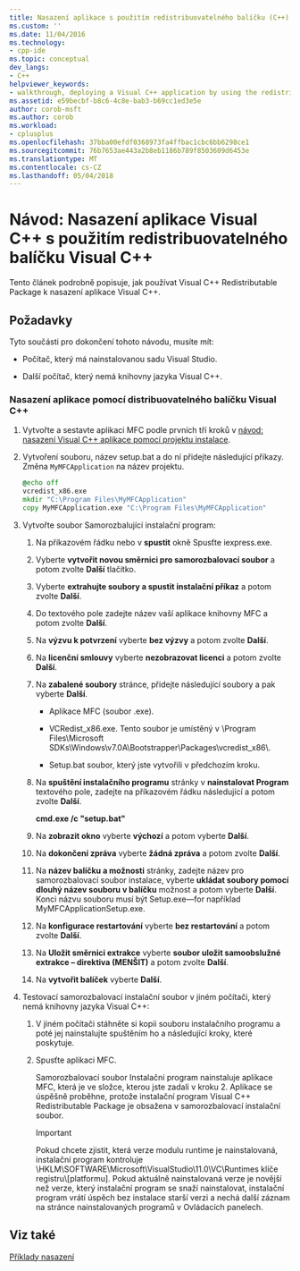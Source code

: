 ```yaml
---
title: Nasazení aplikace s použitím redistribuovatelného balíčku (C++) | Microsoft Docs
ms.custom: ''
ms.date: 11/04/2016
ms.technology:
- cpp-ide
ms.topic: conceptual
dev_langs:
- C++
helpviewer_keywords:
- walkthrough, deploying a Visual C++ application by using the redistributable package
ms.assetid: e59becbf-b8c6-4c8e-bab3-b69cc1ed3e5e
author: corob-msft
ms.author: corob
ms.workload:
- cplusplus
ms.openlocfilehash: 37bba00efdf0368973fa4ffbac1cbc6bb6298ce1
ms.sourcegitcommit: 76b7653ae443a2b8eb1186b789f8503609d6453e
ms.translationtype: MT
ms.contentlocale: cs-CZ
ms.lasthandoff: 05/04/2018
---
```

# <a name="walkthrough-deploying-a-visual-c-application-by-using-the-visual-c-redistributable-package"></a>Návod: Nasazení aplikace Visual C++ s použitím redistribuovatelného balíčku Visual C++
Tento článek podrobně popisuje, jak používat Visual C++ Redistributable Package k nasazení aplikace Visual C++.  
  
## <a name="prerequisites"></a>Požadavky  
 Tyto součásti pro dokončení tohoto návodu, musíte mít:  
  
-   Počítač, který má nainstalovanou sadu Visual Studio.  
  
-   Další počítač, který nemá knihovny jazyka Visual C++.  
  
### <a name="to-use-the-visual-c-redistributable-package-to-deploy-an-application"></a>Nasazení aplikace pomocí distribuovatelného balíčku Visual C++  
  
1.  Vytvořte a sestavte aplikaci MFC podle prvních tří kroků v [návod: nasazení Visual C++ aplikace pomocí projektu instalace](../ide/deploying-visual-cpp-application-by-using-the-vcpp-redistributable-package.md).  
  
2.  Vytvoření souboru, název setup.bat a do ní přidejte následující příkazy. Změna `MyMFCApplication` na název projektu.  
  
    ```cmd
    @echo off  
    vcredist_x86.exe  
    mkdir "C:\Program Files\MyMFCApplication"  
    copy MyMFCApplication.exe "C:\Program Files\MyMFCApplication"  
    ```  
  
3.  Vytvořte soubor Samorozbalující instalační program:  
  
    1.  Na příkazovém řádku nebo v **spustit** okně Spusťte iexpress.exe.  
  
    2.  Vyberte **vytvořit novou směrnici pro samorozbalovací soubor** a potom zvolte **Další** tlačítko.  
  
    3.  Vyberte **extrahujte soubory a spustit instalační příkaz** a potom zvolte **Další**.  
  
    4.  Do textového pole zadejte název vaší aplikace knihovny MFC a potom zvolte **Další**.  
  
    5.  Na **výzvu k potvrzení** vyberte **bez výzvy** a potom zvolte **Další**.  
  
    6.  Na **licenční smlouvy** vyberte **nezobrazovat licenci** a potom zvolte **Další**.  
  
    7.  Na **zabalené soubory** stránce, přidejte následující soubory a pak vyberte **Další**.  
  
        -   Aplikace MFC (soubor .exe).  
  
        -   VCRedist_x86.exe. Tento soubor je umístěný v \Program Files\Microsoft SDKs\Windows\v7.0A\Bootstrapper\Packages\vcredist_x86\\.  
  
        -   Setup.bat soubor, který jste vytvořili v předchozím kroku.  
  
    8.  Na **spuštění instalačního programu** stránky v **nainstalovat Program** textového pole, zadejte na příkazovém řádku následující a potom zvolte **Další**.  
  
         **cmd.exe /c "setup.bat"**  
  
    9. Na **zobrazit okno** vyberte **výchozí** a potom vyberte **Další**.  
  
    10. Na **dokončení zpráva** vyberte **žádná zpráva** a potom zvolte **Další**.  
  
    11. Na **název balíčku a možnosti** stránky, zadejte název pro samorozbalovací soubor instalace, vyberte **ukládat soubory pomocí dlouhý název souboru v balíčku** možnost a potom vyberte **Další**. Konci názvu souboru musí být Setup.exe—for například MyMFCApplicationSetup.exe.  
  
    12. Na **konfigurace restartování** vyberte **bez restartování** a potom zvolte **Další**.  
  
    13. Na **Uložit směrnici extrakce** vyberte **soubor uložit samoobslužné extrakce – direktiva (MENŠIT)** a potom zvolte **Další**.  
  
    14. Na **vytvořit balíček** vyberte **Další**.  
  
4.  Testovací samorozbalovací instalační soubor v jiném počítači, který nemá knihovny jazyka Visual C++:  
  
    1.  V jiném počítači stáhněte si kopii souboru instalačního programu a poté jej nainstalujte spuštěním ho a následující kroky, které poskytuje.  
  
    2.  Spusťte aplikaci MFC.  
  
         Samorozbalovací soubor Instalační program nainstaluje aplikace MFC, která je ve složce, kterou jste zadali v kroku 2. Aplikace se úspěšně proběhne, protože instalační program Visual C++ Redistributable Package je obsažena v samorozbalovací instalační soubor.  
  
        > [!IMPORTANT]
        >  Pokud chcete zjistit, která verze modulu runtime je nainstalovaná, instalační program kontroluje \HKLM\SOFTWARE\Microsoft\VisualStudio\11.0\VC\Runtimes klíče registru\\[platformu]. Pokud aktuálně nainstalovaná verze je novější než verze, který instalační program se snaží nainstalovat, instalační program vrátí úspěch bez instalace starší verzi a nechá další záznam na stránce nainstalovaných programů v Ovládacích panelech.  
  
## <a name="see-also"></a>Viz také  
 [Příklady nasazení](../ide/deployment-examples.md)